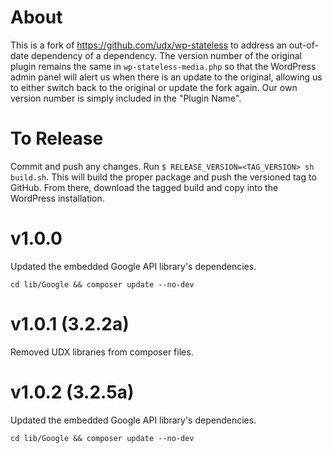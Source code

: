 # About

This is a fork of https://github.com/udx/wp-stateless to address an out-of-date dependency of a dependency. The version number of the original plugin remains the same in `wp-stateless-media.php` so that the WordPress admin panel will alert us when there is an update to the original, allowing us to either switch back to the original or update the fork again. Our own version number is simply included in the "Plugin Name".

# To Release

Commit and push any changes. Run `$ RELEASE_VERSION=<TAG_VERSION> sh build.sh`. This will build the proper package and push the versioned tag to GitHub. From there, download the tagged build and copy into the WordPress installation.

# v1.0.0

Updated the embedded Google API library's dependencies.

`cd lib/Google && composer update --no-dev`

# v1.0.1 (3.2.2a)

Removed UDX libraries from composer files.

# v1.0.2 (3.2.5a)

Updated the embedded Google API library's dependencies.

`cd lib/Google && composer update --no-dev`
